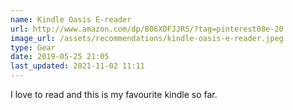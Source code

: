 ```yaml
---
name: Kindle Oasis E-reader
url: http://www.amazon.com/dp/B06XDFJJRS/?tag=pinterest08e-20
image_url: /assets/recommendations/kindle-oasis-e-reader.jpeg
type: Gear
date: 2019-05-25 21:05
last_updated: 2021-11-02 11:11
---
```

I love to read and this is my favourite kindle so far. 